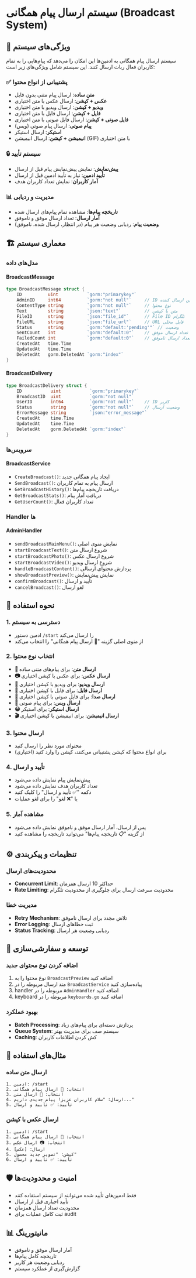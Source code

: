 # سیستم ارسال پیام همگانی (Broadcast System)

## 📢 ویژگی‌های سیستم

سیستم ارسال پیام همگانی به ادمین‌ها این امکان را می‌دهد که پیام‌هایی را به تمام کاربران فعال ربات ارسال کنند. این سیستم شامل ویژگی‌های زیر است:

### ✅ پشتیبانی از انواع محتوا
- **متن ساده**: ارسال پیام متنی بدون فایل
- **عکس + کپشن**: ارسال عکس با متن اختیاری
- **ویدیو + کپشن**: ارسال ویدیو با متن اختیاری
- **فایل + کپشن**: ارسال فایل با متن اختیاری
- **فایل صوتی + کپشن**: ارسال فایل صوتی با متن اختیاری
- **پیام صوتی**: ارسال پیام صوتی (ویس)
- **استیکر**: ارسال استیکر
- **انیمیشن + کپشن**: ارسال انیمیشن (GIF) با متن اختیاری

### 🔒 سیستم تأیید
- **پیش‌نمایش**: نمایش پیش‌نمایش پیام قبل از ارسال
- **تأیید ادمین**: نیاز به تأیید ادمین قبل از ارسال
- **آمار کاربران**: نمایش تعداد کاربران هدف

### 📊 مدیریت و ردیابی
- **تاریخچه پیام‌ها**: مشاهده تمام پیام‌های ارسال شده
- **آمار ارسال**: تعداد ارسال موفق و ناموفق
- **وضعیت پیام**: ردیابی وضعیت هر پیام (در انتظار، ارسال شده، ناموفق)

## 🏗️ معماری سیستم

### مدل‌های داده

#### BroadcastMessage
```go
type BroadcastMessage struct {
    ID          uint           `gorm:"primarykey"`
    AdminID     int64          `gorm:"not null"`     // ID ادمین ارسال کننده
    ContentType string         `gorm:"not null"`     // نوع محتوا
    Text        string         `json:"text"`         // متن یا کپشن
    FileID      string         `json:"file_id"`      // File ID تلگرام
    FileURL     string         `json:"file_url"`     // URL فایل محلی
    Status      string         `gorm:"default:'pending'"` // وضعیت
    SentCount   int            `gorm:"default:0"`    // تعداد ارسال موفق
    FailedCount int            `gorm:"default:0"`    // تعداد ارسال ناموفق
    CreatedAt   time.Time
    UpdatedAt   time.Time
    DeletedAt   gorm.DeletedAt `gorm:"index"`
}
```

#### BroadcastDelivery
```go
type BroadcastDelivery struct {
    ID           uint           `gorm:"primarykey"`
    BroadcastID  uint           `gorm:"not null"`
    UserID       int64          `gorm:"not null"`    // ID کاربر
    Status       string         `gorm:"not null"`    // وضعیت ارسال
    ErrorMessage string         `json:"error_message"`
    CreatedAt    time.Time
    UpdatedAt    time.Time
    DeletedAt    gorm.DeletedAt `gorm:"index"`
}
```

### سرویس‌ها

#### BroadcastService
- `CreateBroadcast()`: ایجاد پیام همگانی جدید
- `SendBroadcast()`: ارسال پیام به تمام کاربران
- `GetBroadcastHistory()`: دریافت تاریخچه پیام‌ها
- `GetBroadcastStats()`: دریافت آمار پیام
- `GetUserCount()`: تعداد کاربران فعال

### Handler ها

#### AdminHandler
- `sendBroadcastMainMenu()`: نمایش منوی اصلی
- `startBroadcastText()`: شروع ارسال متن
- `startBroadcastPhoto()`: شروع ارسال عکس
- `startBroadcastVideo()`: شروع ارسال ویدیو
- `handleBroadcastContent()`: پردازش محتوای ارسالی
- `showBroadcastPreview()`: نمایش پیش‌نمایش
- `confirmBroadcast()`: تأیید و ارسال
- `cancelBroadcast()`: لغو ارسال

## 🚀 نحوه استفاده

### 1. دسترسی به سیستم
- ادمین دستور `/start` را ارسال می‌کند
- از منوی اصلی گزینه "📢 ارسال پیام همگانی" را انتخاب می‌کند

### 2. انتخاب نوع محتوا
- **📝 ارسال متن**: برای پیام‌های متنی ساده
- **📷 ارسال عکس**: برای عکس با کپشن اختیاری
- **🎥 ارسال ویدیو**: برای ویدیو با کپشن اختیاری
- **📄 ارسال فایل**: برای فایل با کپشن اختیاری
- **🎵 ارسال صدا**: برای فایل صوتی با کپشن اختیاری
- **🎤 ارسال ویس**: برای پیام صوتی
- **😀 ارسال استیکر**: برای استیکر
- **🎬 ارسال انیمیشن**: برای انیمیشن با کپشن اختیاری

### 3. ارسال محتوا
- محتوای مورد نظر را ارسال کنید
- برای انواع محتوا که کپشن پشتیبانی می‌کنند، کپشن را وارد کنید (اختیاری)

### 4. تأیید و ارسال
- پیش‌نمایش پیام نمایش داده می‌شود
- تعداد کاربران هدف نمایش داده می‌شود
- دکمه "✅ تأیید و ارسال" را کلیک کنید
- یا "❌ لغو" را برای لغو عملیات

### 5. مشاهده آمار
- پس از ارسال، آمار ارسال موفق و ناموفق نمایش داده می‌شود
- از گزینه "📋 تاریخچه پیام‌ها" می‌توانید تاریخچه را مشاهده کنید

## ⚙️ تنظیمات و پیکربندی

### محدودیت‌های ارسال
- **Concurrent Limit**: حداکثر 10 ارسال همزمان
- **Rate Limiting**: محدودیت سرعت ارسال برای جلوگیری از محدودیت تلگرام

### مدیریت خطا
- **Retry Mechanism**: تلاش مجدد برای ارسال ناموفق
- **Error Logging**: ثبت خطاهای ارسال
- **Status Tracking**: ردیابی وضعیت هر ارسال

## 🔧 توسعه و سفارشی‌سازی

### اضافه کردن نوع محتوای جدید
1. نوع محتوا را به `BroadcastPreview` اضافه کنید
2. متد ارسال مربوطه را در `BroadcastService` پیاده‌سازی کنید
3. handler مربوطه را در `AdminHandler` اضافه کنید
4. keyboard مربوطه را در `keyboards.go` اضافه کنید

### بهبود عملکرد
- **Batch Processing**: پردازش دسته‌ای برای پیام‌های زیاد
- **Queue System**: سیستم صف برای مدیریت بهتر
- **Caching**: کش کردن اطلاعات کاربران

## 📝 مثال‌های استفاده

### ارسال متن ساده
```
1. ادمین: /start
2. انتخاب: 📢 ارسال پیام همگانی
3. انتخاب: 📝 ارسال متن
4. ارسال: "سلام کاربران عزیز! پیام جدیدی داریم..."
5. تأیید: ✅ تأیید و ارسال
```

### ارسال عکس با کپشن
```
1. ادمین: /start
2. انتخاب: 📢 ارسال پیام همگانی
3. انتخاب: 📷 ارسال عکس
4. ارسال: [عکس]
5. کپشن: "تصویر جدید محصول"
6. تأیید: ✅ تأیید و ارسال
```

## 🛡️ امنیت و محدودیت‌ها

- فقط ادمین‌های تأیید شده می‌توانند از سیستم استفاده کنند
- تأیید اجباری قبل از ارسال
- محدودیت تعداد ارسال همزمان
- ثبت کامل عملیات برای audit

## 📊 مانیتورینگ

- آمار ارسال موفق و ناموفق
- تاریخچه کامل پیام‌ها
- ردیابی وضعیت هر کاربر
- گزارش‌گیری از عملکرد سیستم
